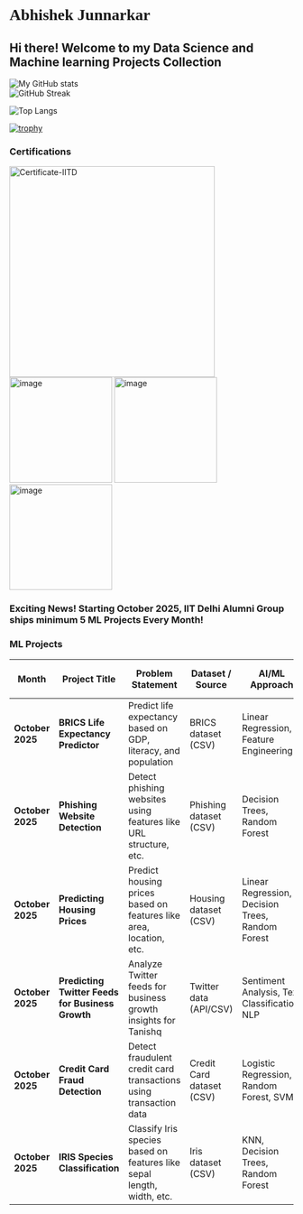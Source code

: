 # <span style="font-family: 'Lucida Console';">Abhishek Junnarkar</span>

## Hi there! Welcome to my Data Science and Machine learning Projects Collection 

![My GitHub stats](https://github-readme-stats.vercel.app/api?username=AbhishekJunnarkar&show_icons=true&theme=prussian)   
![GitHub Streak](https://github-readme-streak-stats.herokuapp.com/?user=AbhishekJunnarkar&theme=tokyonight)

![Top Langs](https://github-readme-stats.vercel.app/api/top-langs/?username=AbhishekJunnarkar&layout=donut)


[![trophy](https://github-profile-trophy.vercel.app/?username=AbhishekJunnarkar)](https://github.com/ryo-ma/github-profile-trophy)


### Certifications
<img width="364" height="374" alt="Certificate-IITD" src="https://github.com/user-attachments/assets/530e92d4-c7f3-4555-b165-4b2c85489357" />
<img width="182" height="187" alt="image" src="https://github.com/user-attachments/assets/9d55d8e0-a3be-4106-8a6b-7a3f87bd7e1b" />
<img width="182" height="187" alt="image" src="https://github.com/user-attachments/assets/28959d3a-4511-43bb-8b8d-39df23ed1647" />
<img width="182" height="187" alt="image" src="https://github.com/user-attachments/assets/fe3872b0-2b2a-4001-9329-6e0bf403f53d" />





### Exciting News! Starting October 2025, IIT Delhi Alumni Group ships minimum 5 ML Projects Every Month!

### ML Projects

| **Month**        | **Project Title**                                   | **Problem Statement**                                                  | **Dataset / Source**               | **AI/ML Approach**                           | **Tools & Tech Stack**                         | **Key Outcome**                                                | **GitHub Link**                                                         |
|------------------|-----------------------------------------------------|------------------------------------------------------------------------|------------------------------------|----------------------------------------------|------------------------------------------------|---------------------------------------------------------------|------------------------------------------------------------------------|
| **October 2025** | **BRICS Life Expectancy Predictor**                 | Predict life expectancy based on GDP, literacy, and population        | BRICS dataset (CSV)               | Linear Regression, Feature Engineering       | Python, Pandas, Scikit-learn, Matplotlib       | Model predicts life expectancy with 92% R² score                | [GitHub](https://github.com/AbhishekJunnarkar/brics-dataset-ai-analysis/tree/main/01_life_expectancy_predictor) |
| **October 2025** | **Phishing Website Detection**                      | Detect phishing websites using features like URL structure, etc.      | Phishing dataset (CSV)            | Decision Trees, Random Forest                | Python, Scikit-learn, Pandas, Matplotlib       | Model identifies phishing websites with high accuracy          | [GitHub](https://github.com/AbhishekJunnarkar/Advanced_AI_Projects_IITD)                                                                |
| **October 2025** | **Predicting Housing Prices**                       | Predict housing prices based on features like area, location, etc.    | Housing dataset (CSV)             | Linear Regression, Decision Trees, Random Forest | Python, Pandas, Scikit-learn, Matplotlib       | Model predicts housing prices with high accuracy               | [GitHub](https://github.com/AbhishekJunnarkar/Advanced_AI_Projects_IITD)                                                                |
| **October 2025** | **Predicting Twitter Feeds for Business Growth**    | Analyze Twitter feeds for business growth insights for Tanishq        | Twitter data (API/CSV)            | Sentiment Analysis, Text Classification, NLP  | Python, Pandas, NLTK, Scikit-learn            | Sentiment analysis helps Tanishq gain business insights         | [GitHub](https://github.com/AbhishekJunnarkar/Advanced_AI_Projects_IITD)                                                                |
| **October 2025** | **Credit Card Fraud Detection**                     | Detect fraudulent credit card transactions using transaction data     | Credit Card dataset (CSV)         | Logistic Regression, Random Forest, SVM      | Python, Pandas, Scikit-learn, Matplotlib       | Model detects fraud with 95% accuracy                          | [GitHub](https://github.com/AbhishekJunnarkar/Advanced_AI_Projects_IITD)                                                                |
| **October 2025** | **IRIS Species Classification**                     | Classify Iris species based on features like sepal length, width, etc. | Iris dataset (CSV)                | KNN, Decision Trees, Random Forest           | Python, Pandas, Scikit-learn, Matplotlib       | Model classifies Iris species with high accuracy               | [GitHub](https://github.com/AbhishekJunnarkar/Advanced_AI_Projects_IITD)                                                                |






